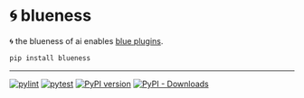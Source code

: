 # 🌀 blueness

🌀 the blueness of ai enables [blue plugins](https://github.com/kamangir/blue-plugin).

```bash
pip install blueness
```

---

[![pylint](https://github.com/kamangir/blueness/actions/workflows/pylint.yml/badge.svg)](https://github.com/kamangir/blueness/actions/workflows/pylint.yml) [![pytest](https://github.com/kamangir/blueness/actions/workflows/pytest.yml/badge.svg)](https://github.com/kamangir/blueness/actions/workflows/pytest.yml) [![PyPI version](https://img.shields.io/pypi/v/blueness.svg)](https://pypi.org/project/blueness/) [![PyPI - Downloads](https://img.shields.io/pypi/dd/blueness)](https://pypistats.org/packages/blueness)
